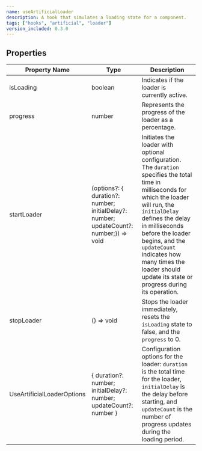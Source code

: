 ```yaml
---
name: useArtificialLoader
description: A hook that simulates a loading state for a component.
tags: ["hooks", "artificial", "loader"]
version_included: 0.3.0
---
```


## Properties

| Property Name              | Type                                                                                     | Description                                                                                                                                                                                                                                                                                                                                 |
| -------------------------- | ---------------------------------------------------------------------------------------- | ------------------------------------------------------------------------------------------------------------------------------------------------------------------------------------------------------------------------------------------------------------------------------------------------------------------------------------------- |
| isLoading                  | boolean                                                                                  | Indicates if the loader is currently active.                                                                                                                                                                                                                                                                                                |
| progress                   | number                                                                                   | Represents the progress of the loader as a percentage.                                                                                                                                                                                                                                                                                      |
| startLoader                | (options?: \{ duration?: number; initialDelay?: number; updateCount?: number;\}) => void | Initiates the loader with optional configuration. The `duration` specifies the total time in milliseconds for which the loader will run, the `initialDelay` defines the delay in milliseconds before the loader begins, and the `updateCount` indicates how many times the loader should update its state or progress during its operation. |
| stopLoader                 | () => void                                                                               | Stops the loader immediately, resets the `isLoading` state to false, and the `progress` to 0.                                                                                                                                                                                                                                               |
| UseArtificialLoaderOptions | \{ duration?: number; initialDelay?: number; updateCount?: number \}                     | Configuration options for the loader: `duration` is the total time for the loader, `initialDelay` is the delay before starting, and `updateCount` is the number of progress updates during the loading period.                                                                                                                              |
